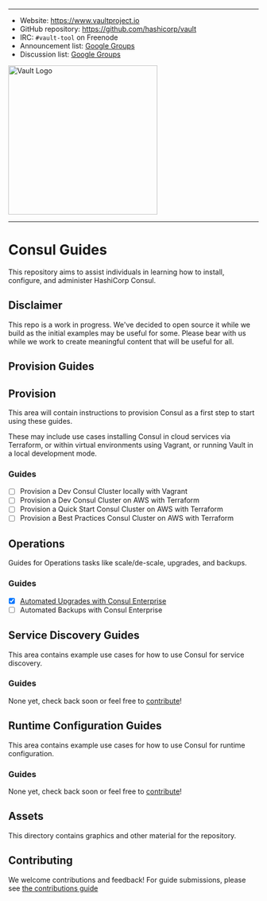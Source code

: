 ---
- Website: https://www.vaultproject.io
- GitHub repository: https://github.com/hashicorp/vault
- IRC: `#vault-tool` on Freenode
- Announcement list: [Google Groups](https://groups.google.com/group/hashicorp-announce)
- Discussion list: [Google Groups](https://groups.google.com/group/vault-tool)

<img width="300" alt="Vault Logo" src="https://cloud.githubusercontent.com/assets/416727/24112835/03b57de4-0d58-11e7-81f5-9056cac5b427.png">

----
# Consul Guides

This repository aims to assist individuals in learning how to install, configure, and administer HashiCorp Consul.

## Disclaimer

This repo is a work in progress. We've decided to open source it while we build as the initial examples may be useful for some. Please bear with us while we work to create meaningful content that will be useful for all.

## Provision Guides

## Provision

This area will contain instructions to provision Consul as a first step to start using these guides.

These may include use cases installing Consul in cloud services via Terraform, or within virtual environments using Vagrant, or running Vault in a local development mode.

### Guides

- [ ] Provision a Dev Consul Cluster locally with Vagrant
- [ ] Provision a Dev Consul Cluster on AWS with Terraform
- [ ] Provision a Quick Start Consul Cluster on AWS with Terraform
- [ ] Provision a Best Practices Consul Cluster on AWS with Terraform

## Operations

Guides for Operations tasks like scale/de-scale, upgrades, and backups.

### Guides

* [x] [Automated Upgrades with Consul Enterprise](operations/automated_upgrades)
* [ ] Automated Backups with Consul Enterprise

## Service Discovery Guides

This area contains example use cases for how to use Consul for service discovery.

### Guides

None yet, check back soon or feel free to [contribute](CONTRIBUTING.md)!

## Runtime Configuration Guides

This area contains example use cases for how to use Consul for runtime configuration.

### Guides

None yet, check back soon or feel free to [contribute](CONTRIBUTING.md)!

## Assets

This directory contains graphics and other material for the repository.

## Contributing

We welcome contributions and feedback!  For guide submissions, please see [the contributions guide](CONTRIBUTING.md)

